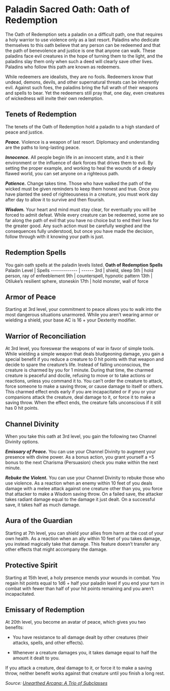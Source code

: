 # Paladin Sacred Oath: Oath of Redemption
The Oath of Redemption sets a paladin on a difficult path, one that requires a holy warrior to use violence only as a last resort. Paladins who dedicate themselves to this oath believe that any person can be redeemed and that the path of benevolence and justice is one that anyone can walk. These paladins face evil creatures in the hope of turning them to the light, and the paladins slay them only when such a deed will clearly save other lives. Paladins who follow this path are known as redeemers.

While redeemers are idealists, they are no fools. Redeemers know that undead, demons, devils, and other supernatural threats can be inherently evil. Against such foes, the paladins bring the full wrath of their weapons and spells to bear. Yet the redeemers still pray that, one day, even creatures of wickedness will invite their own redemption.

## Tenets of Redemption
The tenets of the Oath of Redemption hold a paladin to a high standard of peace and justice.

***Peace.*** Violence is a weapon of last resort. Diplomacy and understanding are the paths to long-lasting peace.

***Innocence.*** All people begin life in an innocent state, and it is their environment or the influence of dark forces that drives them to evil. By setting the proper example, and working to heal the wounds of a deeply flawed world, you can set anyone on a righteous path.

***Patience.*** Change takes time. Those who have walked the path of the wicked must be given reminders to keep them honest and true. Once you have planted the seed of righteousness in a creature, you must work day after day to allow it to survive and then flourish.

***Wisdom.*** Your heart and mind must stay clear, for eventually you will be forced to admit defeat. While every creature can be redeemed, some are so far along the path of evil that you have no choice but to end their lives for the greater good. Any such action must be carefully weighed and the consequences fully understood, but once you have made the decision, follow through with it knowing your path is just.

## Redemption Spells
You gain oath spells at the paladin levels listed.
**Oath of Redemption Spells**
Paladin Level | Spells
------------- | ------
3rd | shield, sleep
5th | hold person, ray of enfeeblement
9th | counterspell, hypnotic pattern
13th | Otiluke’s resilient sphere, stoneskin
17th | hold monster, wall of force

## Armor of Peace
Starting at 3rd level, your commitment to peace allows you to walk into the most dangerous situations unarmored. While you aren’t wearing armor or wielding a shield, your base AC is 16 + your Dexterity modifier.

## Warrior of Reconciliation
At 3rd level, you foreswear the weapons of war in favor of simple tools. While wielding a simple weapon that deals bludgeoning damage, you gain a special benefit if you reduce a creature to 0 hit points with that weapon and decide to spare the creature’s life. Instead of falling unconscious, the creature is charmed by you for 1 minute. During that time, the charmed creature is peaceful and docile, refusing to move or to take actions or reactions, unless you command it to. You can’t order the creature to attack, force someone to make a saving throw, or cause damage to itself or others. This charmed effect ends early if you are incapacitated or if you or your companions attack the creature, deal damage to it, or force it to make a saving throw. When the effect ends, the creature falls unconscious if it still has 0 hit points.

## Channel Divinity
When you take this oath at 3rd level, you gain the following two Channel Divinity options.

***Emissary of Peace.*** You can use your Channel Divinity to augment your presence with divine power. As a bonus action, you grant yourself a +5 bonus to the next Charisma (Persuasion) check you make within the next minute.

***Rebuke the Violent.*** You can use your Channel Divinity to rebuke those who use violence. As a reaction when an enemy within 10 feet of you deals damage with a melee attack against one creature other than you, you force that attacker to make a Wisdom saving throw. On a failed save, the attacker takes radiant damage equal to the damage it just dealt. On a successful save, it takes half as much damage.

## Aura of the Guardian
Starting at 7th level, you can shield your allies from harm at the cost of your own health. As a reaction when an ally within 10 feet of you takes damage, you instead magically take that damage. This feature doesn’t transfer any other effects that might accompany the damage.

## Protective Spirit
Starting at 15th level, a holy presence mends your wounds in combat. You regain hit points equal to 1d6 + half your paladin level if you end your turn in combat with fewer than half of your hit points remaining and you aren’t incapacitated.

## Emissary of Redemption
At 20th level, you become an avatar of peace, which gives you two benefits:

* You have resistance to all damage dealt by other creatures (their attacks, spells, and other effects).

* Whenever a creature damages you, it takes damage equal to half the amount it dealt to you.

If you attack a creature, deal damage to it, or force it to make a saving throw, neither benefit works against that creature until you finish a long rest.

*Source: [Unearthed Arcana: A Trio of Subclasses](https://dnd.wizards.com/articles/unearthed-arcana/trio-subclasses)*